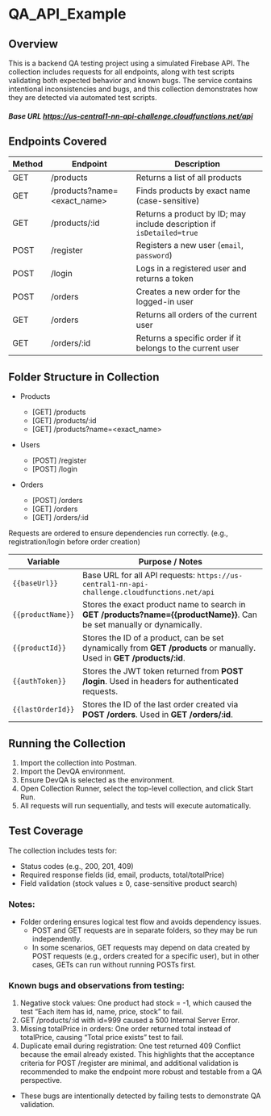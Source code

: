 # QA_API_Example


## Overview
This is a backend QA testing project using a simulated Firebase API. The collection includes requests for all endpoints, along with test scripts validating both expected behavior and known bugs. The service contains intentional inconsistencies and bugs, and this collection demonstrates how they are detected via automated test scripts.

##### Base URL https://us-central1-nn-api-challenge.cloudfunctions.net/api


## Endpoints Covered
| Method | Endpoint                    | Description                                                           |
| ------ | --------------------------- | --------------------------------------------------------------------- |
| GET    | /products                   | Returns a list of all products                                        |
| GET    | /products?name=<exact_name> | Finds products by exact name (case-sensitive)                         |
| GET    | /products/:id               | Returns a product by ID; may include description if `isDetailed=true` |
| POST   | /register                   | Registers a new user (`email`, `password`)                            |
| POST   | /login                      | Logs in a registered user and returns a token                         |
| POST   | /orders                     | Creates a new order for the logged-in user                            |
| GET    | /orders                     | Returns all orders of the current user                                |
| GET    | /orders/:id                 | Returns a specific order if it belongs to the current user            |


## Folder Structure in Collection
- Products
  - [GET] /products
  - [GET] /products/:id
  - [GET] /products?name=<exact_name>

- Users
  - [POST] /register
  - [POST] /login

- Orders
  - [POST] /orders
  - [GET] /orders
  - [GET] /orders/:id

Requests are ordered to ensure dependencies run correctly. (e.g., registration/login before order creation)


| Variable          | Purpose / Notes                                                                                                        |
| ----------------- | ---------------------------------------------------------------------------------------------------------------------- |
| `{{baseUrl}}`     | Base URL for all API requests: `https://us-central1-nn-api-challenge.cloudfunctions.net/api`                           |
| `{{productName}}` | Stores the exact product name to search in **GET /products?name={{productName}}**. Can be set manually or dynamically. |
| `{{productId}}`   | Stores the ID of a product, can be set dynamically from **GET /products** or manually. Used in **GET /products/:id**.  |
| `{{authToken}}`   | Stores the JWT token returned from **POST /login**. Used in headers for authenticated requests.                        |
| `{{lastOrderId}}` | Stores the ID of the last order created via **POST /orders**. Used in **GET /orders/:id**.                             |





## Running the Collection
1. Import the collection into Postman.
2. Import the DevQA environment.
3. Ensure DevQA is selected as the environment.
4. Open Collection Runner, select the top-level collection, and click Start Run.
5. All requests will run sequentially, and tests will execute automatically.


## Test Coverage
The collection includes tests for:
* Status codes (e.g., 200, 201, 409)
* Required response fields (id, email, products, total/totalPrice)
* Field validation (stock values ≥ 0, case-sensitive product search)

### Notes:
- Folder ordering ensures logical test flow and avoids dependency issues.
  - POST and GET requests are in separate folders, so they may be run independently.
  - In some scenarios, GET requests may depend on data created by POST requests (e.g., orders created for a specific user), but in other cases, GETs can run without running POSTs first.

### Known bugs and observations from testing:
1. Negative stock values: One product had stock = -1, which caused the test “Each item has id, name, price, stock” to fail.
2. GET /products/:id with id=999 caused a 500 Internal Server Error.
3. Missing totalPrice in orders: One order returned total instead of totalPrice, causing “Total price exists” test to fail.
4. Duplicate email during registration: One test returned 409 Conflict because the email already existed. This highlights that the acceptance criteria for POST /register are minimal, and additional validation is recommended to make the endpoint more robust and testable from a QA perspective.
- These bugs are intentionally detected by failing tests to demonstrate QA validation.